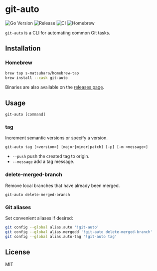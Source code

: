 # git-auto
![Go Version](https://img.shields.io/github/go-mod/go-version/s-matsubara/git-auto/main)
![Release](https://img.shields.io/github/v/release/s-matsubara/git-auto)
![CI](https://img.shields.io/github/actions/workflow/status/s-matsubara/git-auto/release.yml)
![Homebrew](https://img.shields.io/badge/homebrew-FBB040?logo=homebrew&logoColor=white)

`git-auto` is a CLI for automating common Git tasks.

## Installation

### Homebrew
```sh
brew tap s-matsubara/homebrew-tap
brew install --cask git-auto
```

Binaries are also available on the [releases page](https://github.com/s-matsubara/git-auto/releases).

## Usage

```
git-auto [command]
```

### tag
Increment semantic versions or specify a version.

```
git-auto tag [<version>] [major|minor|patch] [-p] [-m <message>]
```

- `--push` push the created tag to origin.
- `--message` add a tag message.

### delete-merged-branch
Remove local branches that have already been merged.

```
git-auto delete-merged-branch
```

### Git aliases
Set convenient aliases if desired:

```sh
git config --global alias.auto '!git-auto'
git config --global alias.mergedd '!git-auto delete-merged-branch'
git config --global alias.auto-tag '!git-auto tag'
```

## License
MIT


